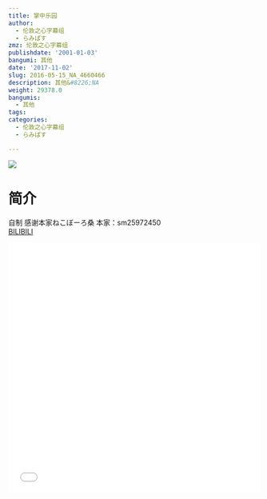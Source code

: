 ```yaml
---
title: 掌中乐园
author:
  - 伦敦之心字幕组
  - らみぱす
zmz: 伦敦之心字幕组
publishdate: '2001-01-03'
bangumi: 其他
date: '2017-11-02'
slug: 2016-05-15_NA_4660466
description: 其他&#8226;NA
weight: 29378.0
bangumis:
  - 其他
tags:
categories:
  - 伦敦之心字幕组
  - らみぱす

---
```

![](https://i.imgur.com/8XpHD5Z.png)
# 简介  
自制 感谢本家ねこぼーろ桑   本家：sm25972450    
  [BILIBILI](https://www.bilibili.com/video/av4660466/)

<div class="vcontainer">  <iframe class='video' src="//www.bilibili.com/html/html5player.html?cid=7560929&aid=4660466" width="100%" height="500" frameborder="0" allowfullscreen="allowfullscreen"></iframe></div>
